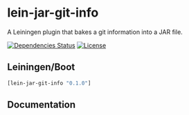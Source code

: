 lein-jar-git-info
=================

A Leiningen plugin that bakes a git information into a JAR file.

[![Dependencies Status](https://jarkeeper.com/druids/lein-jar-git-info/status.png)](https://jarkeeper.com/druids/lein-jar-git-info)
[![License](https://img.shields.io/badge/MIT-Clause-blue.svg)](https://opensource.org/licenses/MIT)


Leiningen/Boot
--------------

```clojure
[lein-jar-git-info "0.1.0"]
```


Documentation
-------------
